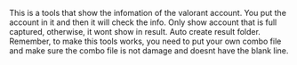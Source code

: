 This is a tools that show the infomation of the valorant account. You put the account in it and then it will check the info. Only show account that is full captured, otherwise, it wont show in result. Auto create result folder. Remember, to make this tools works, you need to put your own combo file and make sure the combo file is not damage and doesnt have the blank line.
